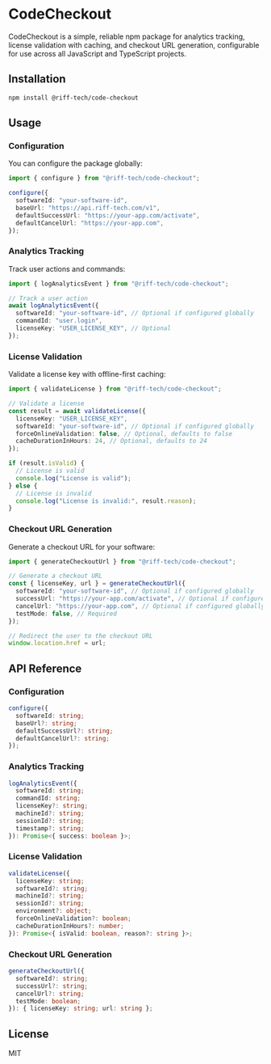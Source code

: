 # CodeCheckout

CodeCheckout is a simple, reliable npm package for analytics tracking, license validation with caching, and checkout URL generation, configurable for use across all JavaScript and TypeScript projects.

## Installation

```bash
npm install @riff-tech/code-checkout
```

## Usage

### Configuration

You can configure the package globally:

```typescript
import { configure } from "@riff-tech/code-checkout";

configure({
  softwareId: "your-software-id",
  baseUrl: "https://api.riff-tech.com/v1",
  defaultSuccessUrl: "https://your-app.com/activate",
  defaultCancelUrl: "https://your-app.com",
});
```

### Analytics Tracking

Track user actions and commands:

```typescript
import { logAnalyticsEvent } from "@riff-tech/code-checkout";

// Track a user action
await logAnalyticsEvent({
  softwareId: "your-software-id", // Optional if configured globally
  commandId: "user.login",
  licenseKey: "USER_LICENSE_KEY", // Optional
});
```

### License Validation

Validate a license key with offline-first caching:

```typescript
import { validateLicense } from "@riff-tech/code-checkout";

// Validate a license
const result = await validateLicense({
  licenseKey: "USER_LICENSE_KEY",
  softwareId: "your-software-id", // Optional if configured globally
  forceOnlineValidation: false, // Optional, defaults to false
  cacheDurationInHours: 24, // Optional, defaults to 24
});

if (result.isValid) {
  // License is valid
  console.log("License is valid");
} else {
  // License is invalid
  console.log("License is invalid:", result.reason);
}
```

### Checkout URL Generation

Generate a checkout URL for your software:

```typescript
import { generateCheckoutUrl } from "@riff-tech/code-checkout";

// Generate a checkout URL
const { licenseKey, url } = generateCheckoutUrl({
  softwareId: "your-software-id", // Optional if configured globally
  successUrl: "https://your-app.com/activate", // Optional if configured globally
  cancelUrl: "https://your-app.com", // Optional if configured globally
  testMode: false, // Required
});

// Redirect the user to the checkout URL
window.location.href = url;
```

## API Reference

### Configuration

```typescript
configure({
  softwareId: string;
  baseUrl?: string;
  defaultSuccessUrl?: string;
  defaultCancelUrl?: string;
});
```

### Analytics Tracking

```typescript
logAnalyticsEvent({
  softwareId: string;
  commandId: string;
  licenseKey?: string;
  machineId?: string;
  sessionId?: string;
  timestamp?: string;
}): Promise<{ success: boolean }>;
```

### License Validation

```typescript
validateLicense({
  licenseKey: string;
  softwareId?: string;
  machineId?: string;
  sessionId?: string;
  environment?: object;
  forceOnlineValidation?: boolean;
  cacheDurationInHours?: number;
}): Promise<{ isValid: boolean, reason?: string }>;
```

### Checkout URL Generation

```typescript
generateCheckoutUrl({
  softwareId?: string;
  successUrl?: string;
  cancelUrl?: string;
  testMode: boolean;
}): { licenseKey: string; url: string };
```

## License

MIT
